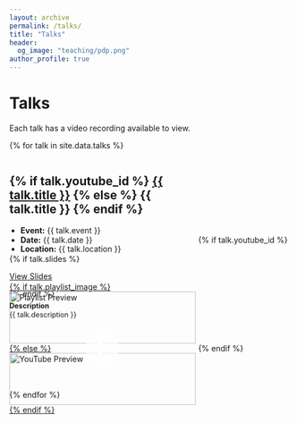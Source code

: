 ```yaml
---
layout: archive
permalink: /talks/
title: "Talks"
header:
  og_image: "teaching/pdp.png"
author_profile: true
---
```


# Talks

Each talk has a video recording available to view.

{% for talk in site.data.talks %}
<div class="talks-entry" style="margin-bottom: 2em;">
  <div class="talks-content">
    <h2>
      {% if talk.youtube_id %}
      <a href="http://www.youtube.com/watch?v={{ talk.youtube_id }}" target="_blank">{{ talk.title }}</a>
      {% else %}
      {{ talk.title }}
      {% endif %}
    </h2>
    <ul style="line-height: 1.2; padding-left: 20px; margin: 0;">
      <li><strong>Event:</strong> {{ talk.event }}</li>
      <li><strong>Date:</strong> {{ talk.date }}</li>
      <li><strong>Location:</strong> {{ talk.location }}</li>
    </ul>
    {% if talk.slides %}
    <p><a href="{{ talk.slides_url }}">View Slides</a></p>
    {% endif %}
    <p style="margin: 0.5em 0; line-height: 1.2; font-size: 0.9em;">
      <strong>Description</strong><br>{{ talk.description }}
    </p>
  </div>
  
  {% if talk.youtube_id %}
  <div class="talks-video">
    <a href="http://www.youtube.com/watch?v={{ talk.youtube_id }}" title="Watch on YouTube">
      {% if talk.playlist_image %}
      <img src="{{ talk.playlist_image }}" alt="Playlist Preview" style="width: 100%; height: auto; display: block; margin: 0 auto;">
      {% else %}
      <img src="http://img.youtube.com/vi/{{ talk.youtube_id }}/0.jpg" alt="YouTube Preview" style="width: 100%; height: auto; display: block; margin: 0 auto;">
      {% endif %}
      <div class="play-button-overlay" style="
        position: absolute;
        top: 50%;
        left: 50%;
        transform: translate(-50%, -50%);
        border-radius: 50%;
        display: flex;
        align-items: center;
        justify-content: center;">
        <svg width="64" height="64" viewBox="0 0 68 68" xmlns="http://www.w3.org/2000/svg">
          <mask id="mask{{ forloop.index }}" x="0" y="0" width="68" height="68" maskUnits="userSpaceOnUse">
            <rect x="0" y="0" width="68" height="68" fill="#ffffff"/>
            <polygon points="27,20 27,48 49,34" fill="#000000"/>
          </mask>
          <circle cx="34" cy="34" r="32" fill="rgba(255, 255, 255, 0.7)" mask="url(#mask{{ forloop.index }})"/>
          <polygon points="27,20 27,48 49,34" fill="#ffffff" mask="url(#mask{{ forloop.index }})"/>
        </svg>
      </div>
    </a>
  </div>
  {% endif %}
</div>
{% endfor %}

<style>
.talks-entry {
  display: grid;
  grid-template-columns: 3fr 1.5fr;
  column-gap: 5px; /* Adjusted gap for closer proximity */
  align-items: center;
}

.talks-video {
  position: relative;
}

.talks-video a {
  display: block;
  position: relative;
}

@media (max-width: 767px) {
  .talks-entry {
    grid-template-columns: 1fr;
  }

  .talks-video {
    order: 2;
    max-width: 75%; /* Set the max width of the video preview */
    margin-left: auto;
    margin-right: auto;
  }

  .talks-video a {
    width: 100%;
    margin-top: 20px;
  }
}
</style>
